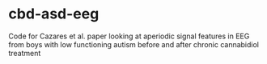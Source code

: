 # cbd-asd-eeg
Code for Cazares et al. paper looking at aperiodic signal features in EEG from boys with low functioning autism before and after chronic cannabidiol treatment
